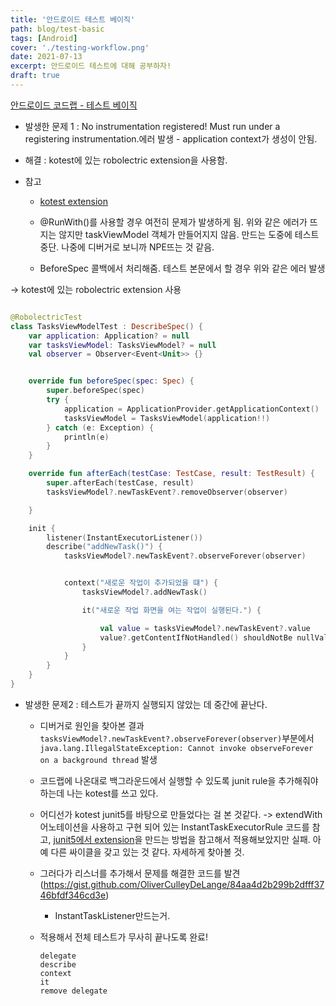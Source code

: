 ```yaml
---
title: '안드로이드 테스트 베이직'
path: blog/test-basic
tags: [Android]
cover: './testing-workflow.png'
date: 2021-07-13
excerpt: 안드로이드 테스트에 대해 공부하자!
draft: true
---
```


[안드로이드 코드랩 - 테스트 베이직](https://developer.android.com/codelabs/advanced-android-kotlin-training-testing-basics#0)

- 발생한 문제 1 : No instrumentation registered! Must run under a registering instrumentation.에러 발생 - application context가 생성이 안됨.
- 해결 : kotest에 있는 robolectric extension을 사용함.

- 참고

  - [kotest extension](https://kotest.io/docs/extensions/robolectric.html)

  - @RunWith()를 사용할 경우 여전히 문제가 발생하게 됨. 위와 같은 에러가 뜨지는 않지만 taskViewModel 객체가 만들어지지 않음. 만드는 도중에 테스트 중단. 나중에 디버거로 보니까 NPE뜨는 것 같음.

  - BeforeSpec 콜백에서 처리해줌. 테스트 본문에서 할 경우 위와 같은 에러 발생

-> kotest에 있는 robolectric extension 사용

```kotlin

@RobolectricTest
class TasksViewModelTest : DescribeSpec() {
    var application: Application? = null
    var tasksViewModel: TasksViewModel? = null
    val observer = Observer<Event<Unit>> {}


    override fun beforeSpec(spec: Spec) {
        super.beforeSpec(spec)
        try {
            application = ApplicationProvider.getApplicationContext()
            tasksViewModel = TasksViewModel(application!!)
        } catch (e: Exception) {
            println(e)
        }
    }

    override fun afterEach(testCase: TestCase, result: TestResult) {
        super.afterEach(testCase, result)
        tasksViewModel?.newTaskEvent?.removeObserver(observer)

    }

    init {
        listener(InstantExecutorListener())
        describe("addNewTask()") {
            tasksViewModel?.newTaskEvent?.observeForever(observer)


            context("새로운 작업이 추가되었을 떄") {
                tasksViewModel?.addNewTask()

                it("새로운 작업 화면을 여는 작업이 실행된다.") {

                    val value = tasksViewModel?.newTaskEvent?.value
                    value?.getContentIfNotHandled() shouldNotBe nullValue()
                }
            }
        }
    }
}

```

- 발생한 문제2 : 테스트가 끝까지 실행되지 않았는 데 중간에 끝난다.

  - 디버거로 원인을 찾아본 결과 `tasksViewModel?.newTaskEvent?.observeForever(observer)`부분에서 `java.lang.IllegalStateException: Cannot invoke observeForever on a background thread` 발생

  - 코드랩에 나온대로 백그라운드에서 실행할 수 있도록 junit rule을 추가해줘야 하는데 나는 kotest를 쓰고 있다.

  - 어디선가 kotest junit5를 바탕으로 만들었다는 걸 본 것같다. -> extendWith 어노테이션을 사용하고 구현 되어 있는 InstantTaskExecutorRule 코드를 참고, [junit5에서 extension](https://jeroenmols.com/blog/2019/01/17/livedatajunit5/)을 만드는 방법을 참고해서 적용해보았지만 실패. 아예 다른 싸이클을 갖고 있는 것 같다. 자세하게 찾아볼 것.

  - 그러다가 리스너를 추가해서 문제를 해결한 코드를 발견 (https://gist.github.com/OliverCulleyDeLange/84aa4d2b299b2dfff3746bfdf346cd3e)

    - InstantTaskListener만드는거.

  - 적용해서 전체 테스트가 무사히 끝나도록 완료!


    ```
    delegate
    describe
    context
    it
    remove delegate
    ```
